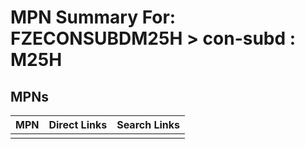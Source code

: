 



# MPN Summary For: FZECONSUBDM25H > con-subd : M25H

## MPNs
  

|MPN|Direct Links|Search Links|
| :--- | :--- | :--- |
||||
